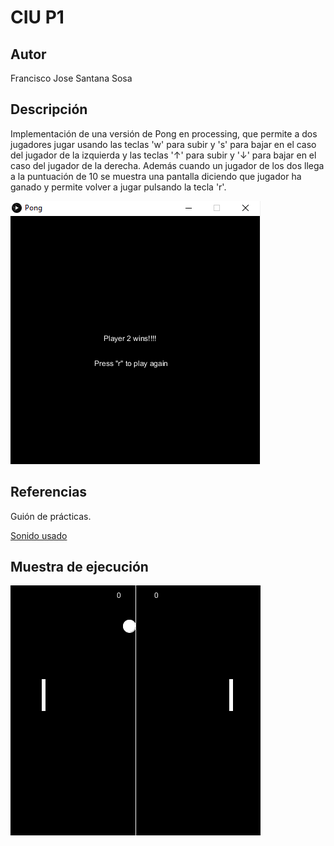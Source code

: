 # CIU P1

## Autor
Francisco Jose Santana Sosa

## Descripción
Implementación de una versión de Pong en processing, que permite a dos jugadores jugar usando las teclas 'w' para subir y 's' para bajar en 
el caso del jugador de la izquierda y las teclas '&#8593;' para subir y '&#8595;' para bajar en el caso del jugador de la derecha. Además
cuando un jugador de los dos llega a la puntuación de 10 se muestra una pantalla diciendo que jugador ha ganado y permite volver a jugar pulsando la 
tecla 'r'.

![win-pong](Pong/img/win-pong.PNG)

## Referencias
Guión de prácticas.

[Sonido usado](https://freewavesamples.com/alesis-fusion-acoustic-bass-c2)

## Muestra de ejecución
![pong-animated](Pong/img/animacion.gif)
